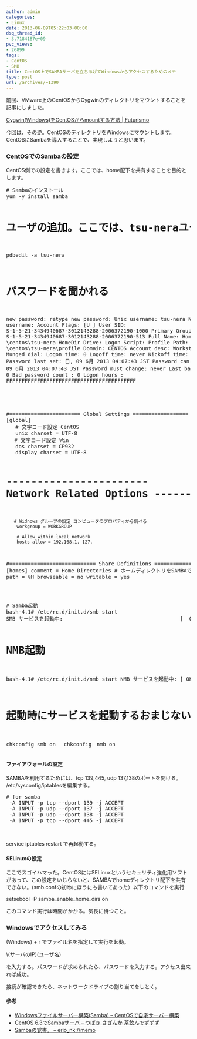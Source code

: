 ```yaml
---
author: admin
categories:
- Linux
date: 2013-06-09T05:22:03+00:00
dsq_thread_id:
- 3.7184187e+09
pvc_views:
- 26899
tags:
- CentOS
- SMB
title: CentOS上でSAMBAサーバを立ちあげてWindowsからアクセスするためのメモ
type: post
url: /archives/=1390
---
```


前回、VMware上のCentOSからCygwinのディレクトリをマウントすることを記事にしました。

<a href="https://futurismo.biz/archives/1388" target="_blank">Cygwin(Windows)をCentOSからmountする方法 | Futurismo</a>

今回は、その逆。CentOSのディレクトリをWindowsにマウントします。CentOSにSambaを導入することで、実現しようと思います。

### CentOSでのSambaの設定

CentOS側での設定を書きます。ここでは、home配下を共有することを目的とします。

<div id="scid:812469c5-0cb0-4c63-8c15-c81123a09de7:ff5905b2-dfb5-4313-ab5a-dc028da3dd53" class="wlWriterEditableSmartContent" style="float: none; padding-bottom: 0px; padding-top: 0px; padding-left: 0px; margin: 0px; display: inline; padding-right: 0px">
  <pre name="code" class="c"># Sambaのインストール
yum -y install samba

# ユーザの追加。ここでは、tsu-neraユーザを
pdbedit -a tsu-nera

# パスワードを聞かれる
new password:
retype new password:
Unix username:        tsu-nera
NT username:
Account Flags:        [U          ]
User SID:             S-1-5-21-3434940687-3012143288-2006372190-1000
Primary Group SID:    S-1-5-21-3434940687-3012143288-2006372190-513
Full Name:
Home Directory:       \\centos\tsu-nera
HomeDir Drive:
Logon Script:
Profile Path:         \\centos\tsu-nera\profile
Domain:               CENTOS
Account desc:
Workstations:
Munged dial:
Logon time:           0
Logoff time:          never
Kickoff time:         never
Password last set:    日, 09  6月 2013 04:07:43 JST
Password can change:  日, 09  6月 2013 04:07:43 JST
Password must change: never
Last bad password   : 0
Bad password count  : 0
Logon hours         : FFFFFFFFFFFFFFFFFFFFFFFFFFFFFFFFFFFFFFFFFF


</pre>
</div>

&#160;

<div id="scid:812469c5-0cb0-4c63-8c15-c81123a09de7:ab1bf54e-16ba-4a46-aabc-da0d0b686afb" class="wlWriterEditableSmartContent" style="float: none; padding-bottom: 0px; padding-top: 0px; padding-left: 0px; margin: 0px; display: inline; padding-right: 0px">
  <pre name="code" class="c">#======================= Global Settings ==================
[global]
   # 文字コード設定 CentOS
   unix charset = UTF-8
　 # 文字コード設定 Win
   dos charset = CP932
   display charset = UTF-8

# ----------------------- Network Related Options ----------
       # Widnows グループの設定 コンピュータのプロパティから調べる
        workgroup = WORKGROUP
 
        # Allow within local network
        hosts allow = 192.168.1. 127.

#============================ Share Definitions ==============
[homes]
        comment = Home Directories
        # ホームディレクトリをSAMBAで共有する
        path = %H
        browseable = no
        writable = yes
</pre>
</div>

&#160;

<div id="scid:812469c5-0cb0-4c63-8c15-c81123a09de7:419942de-4b63-4784-a03e-f18357aaa861" class="wlWriterEditableSmartContent" style="float: none; padding-bottom: 0px; padding-top: 0px; padding-left: 0px; margin: 0px; display: inline; padding-right: 0px">
  <pre name="code" class="c"># Samba起動
bash-4.1# /etc/rc.d/init.d/smb start
SMB サービスを起動中:                                      [  OK  ]

# NMB起動
bash-4.1# /etc/rc.d/init.d/nmb start
NMB サービスを起動中:                                      [  OK  ]

# 起動時にサービスを起動するおまじない
chkconfig smb on　
chkconfig　nmb on　</pre>
</div>

#### ファイアウォールの設定

SAMBAを利用するためには、tcp 139,445, udp 137,138のポートを開ける。 /etc/sysconfig/iptablesを編集する。

<div id="scid:812469c5-0cb0-4c63-8c15-c81123a09de7:e76f245b-2f85-4d90-bdb4-46a1da7fa79b" class="wlWriterEditableSmartContent" style="float: none; padding-bottom: 0px; padding-top: 0px; padding-left: 0px; margin: 0px; display: inline; padding-right: 0px">
  <pre name="code" class="c"># for samba
 -A INPUT -p tcp --dport 139 -j ACCEPT
 -A INPUT -p udp --dport 137 -j ACCEPT
 -A INPUT -p udp --dport 138 -j ACCEPT
 -A INPUT -p tcp --dport 445 -j ACCEPT</pre>
</div>

&#160;

service iptables restart で再起動する。

#### SELinuxの設定

ここでスゴイハマった。CentOSにはSELinuxというセキュリティ強化用ソフトがあって、この設定をいじらないと、SAMBAでhomeディレクトリ配下を共有できない。(smb.confの初めにほうにも書いてあった）以下のコマンドを実行

setsebool -P samba\_enable\_home_dirs on

このコマンド実行は時間がかかる。気長に待つこと。

### Windowsでアクセスしてみる

(Windows) + r でファイル名を指定して実行を起動。

\\(サーバのIP)\(ユーザ名)

を入力する。パスワードが求められたら、パスワードを入力する。アクセス出来れば成功。

接続が確認できたら、ネットワークドライブの割り当てをしとく。

#### 参考

  * <a href="http://centossrv.com/samba.shtml" target="_blank">Windowsファイルサーバー構築(Samba) &#8211; CentOSで自宅サーバー構築</a> 
  * <a href="http://d.hatena.ne.jp/camellia1977/20120818/1345288125" target="_blank">CentOS 6.3でSambaサーバ &#8211; つばき さざんか 茶飲んでずずず</a> 
  * <a href="http://d.hatena.ne.jp/erio_nk/20120502/1335971007" target="_blank">Sambaの覚書。 &#8211; erio_nk://memo</a>